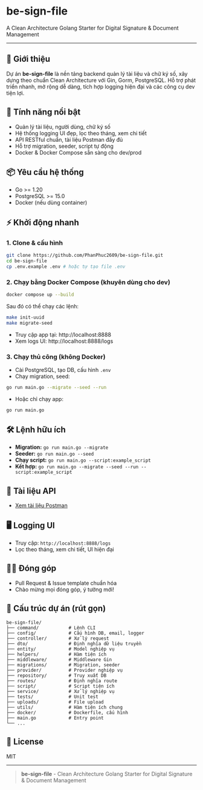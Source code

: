 # be-sign-file

A Clean Architecture Golang Starter for Digital Signature & Document Management

---

## 🚀 Giới thiệu
Dự án **be-sign-file** là nền tảng backend quản lý tài liệu và chữ ký số, xây dựng theo chuẩn Clean Architecture với Gin, Gorm, PostgreSQL. Hỗ trợ phát triển nhanh, mở rộng dễ dàng, tích hợp logging hiện đại và các công cụ dev tiện lợi.

## 🧩 Tính năng nổi bật
- Quản lý tài liệu, người dùng, chữ ký số
- Hệ thống logging UI đẹp, lọc theo tháng, xem chi tiết
- API RESTful chuẩn, tài liệu Postman đầy đủ
- Hỗ trợ migration, seeder, script tự động
- Docker & Docker Compose sẵn sàng cho dev/prod

## 📦 Yêu cầu hệ thống
- Go >= 1.20
- PostgreSQL >= 15.0
- Docker (nếu dùng container)

## ⚡️ Khởi động nhanh
### 1. Clone & cấu hình
```bash
git clone https://github.com/PhanPhuc2609/be-sign-file.git
cd be-sign-file
cp .env.example .env # hoặc tự tạo file .env
```

### 2. Chạy bằng Docker Compose (khuyên dùng cho dev)
```bash
docker compose up --build
```
Sau đó có thể chạy các lệnh:
```bash
make init-uuid
make migrate-seed
```
- Truy cập app tại: http://localhost:8888
- Xem logs UI: http://localhost:8888/logs

### 3. Chạy thủ công (không Docker)
- Cài PostgreSQL, tạo DB, cấu hình `.env`
- Chạy migration, seed:
```bash
go run main.go --migrate --seed --run
```
- Hoặc chỉ chạy app:
```bash
go run main.go
```

## 🛠️ Lệnh hữu ích
- **Migration:** `go run main.go --migrate`
- **Seeder:** `go run main.go --seed`
- **Chạy script:** `go run main.go --script:example_script`
- **Kết hợp:** `go run main.go --migrate --seed --run --script:example_script`

## 📝 Tài liệu API
- [Xem tài liệu Postman](https://documenter.getpostman.com/view/29665461/2s9YJaZQCG)

## 🖥️ Logging UI
- Truy cập: `http://localhost:8888/logs`
- Lọc theo tháng, xem chi tiết, UI hiện đại

## 🧑‍💻 Đóng góp
- Pull Request & Issue template chuẩn hóa
- Chào mừng mọi đóng góp, ý tưởng mới!

## 📂 Cấu trúc dự án (rút gọn)
```
be-sign-file/
├── command/           # Lệnh CLI
├── config/            # Cấu hình DB, email, logger
├── controller/        # Xử lý request
├── dto/               # Định nghĩa dữ liệu truyền
├── entity/            # Model nghiệp vụ
├── helpers/           # Hàm tiện ích
├── middleware/        # Middleware Gin
├── migrations/        # Migration, seeder
├── provider/          # Provider nghiệp vụ
├── repository/        # Truy xuất DB
├── routes/            # Định nghĩa route
├── script/            # Script tiện ích
├── service/           # Xử lý nghiệp vụ
├── tests/             # Unit test
├── uploads/           # File upload
├── utils/             # Hàm tiện ích chung
├── docker/            # Dockerfile, cấu hình
├── main.go            # Entry point
└── ...
```

## 📜 License
MIT

---

> **be-sign-file** - Clean Architecture Golang Starter for Digital Signature & Document Management
